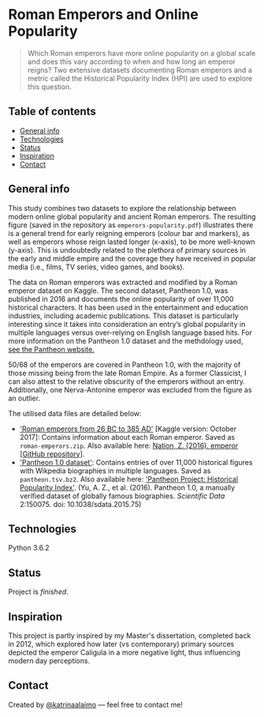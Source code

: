 # Roman Emperors and Online Popularity

> Which Roman emperors have more online popularity on a global scale and does this vary according to when and how long an emperor reigns? Two extensive datasets documenting Roman emperors and a metric called the Historical Popularity Index (HPI) are used to explore this question. 

## Table of contents

* [General info](#general-info)
* [Technologies](#technologies)
* [Status](#status)
* [Inspiration](#inspiration)
* [Contact](#contact)

## General info

This study combines two datasets to explore the relationship between modern online global popularity and ancient Roman emperors. The resulting figure (saved in the repository as ```emperors-popularity.pdf```) illustrates there is a general trend for early reigning emperors (colour bar and markers), as well as emperors whose reign lasted longer (x-axis), to be more well-known (y-axis). This is undoubtedly related to the plethora of primary sources in the early and middle empire and the coverage they have received in popular media (i.e., films, TV series, video games, and books). 

The data on Roman emperors was extracted and modified by a Roman emperor dataset on Kaggle. The second dataset, Pantheon 1.0, was published in 2016 and documents the online popularity of over 11,000 historical characters. It has been used in the entertainment and education industries, including academic publications. This dataset is particularly interesting since it takes into consideration an entry’s global popularity in multiple languages versus over-relying on English language based hits. For more information on the Pantheon 1.0 dataset and the methdology used, [see the Pantheon website.](https://pantheon.world/)

50/68 of the emperors are covered in Pantheon 1.0, with the majority of those missing being from the late Roman Empire. As a former Classicist, I can also attest to the relative obscurity of the emperors without an entry. Additionally, one Nerva-Antonine emperor was excluded from the figure as an outlier. 

The utilised data files are detailed below:

* ['Roman emperors from 26 BC to 385 AD'](https://www.kaggle.com/lberder/roman-emperors-from-26-bc-to-395-ad) [Kaggle version: October 2017]: Contains information about each Roman emperor. Saved as ```roman-emperors.zip```. Also available here: [Nation, Z. (2016). emperor [GitHub repository]](https://github.com/zonination/emperors).
* ['Pantheon 1.0 dataset'](https://pantheon.world/data/datasets): Contains entries of over 11,000 historical figures with Wikpedia biographies in multiple languages. Saved as ```pantheon.tsv.bz2```. Also available here: ['Pantheon Project: Historical Popularity Index'](https://www.kaggle.com/mit/pantheon-project).
  (Yu, A. Z., et al. (2016). Pantheon 1.0, a manually verified dataset of globally famous biographies. *Scientific Data* 2:150075. doi: 10.1038/sdata.2015.75)

## Technologies

Python 3.6.2

## Status

Project is _finished_.

## Inspiration

This project is partly inspired by my Master's dissertation, completed back in 2012, which explored how later (vs contemporary) primary sources depicted the emperor Caligula in a more negative light, thus influencing modern day perceptions.

## Contact

Created by [@katrinaalaimo](https://www.katrinaalaimo.com/) — feel free to contact me!
